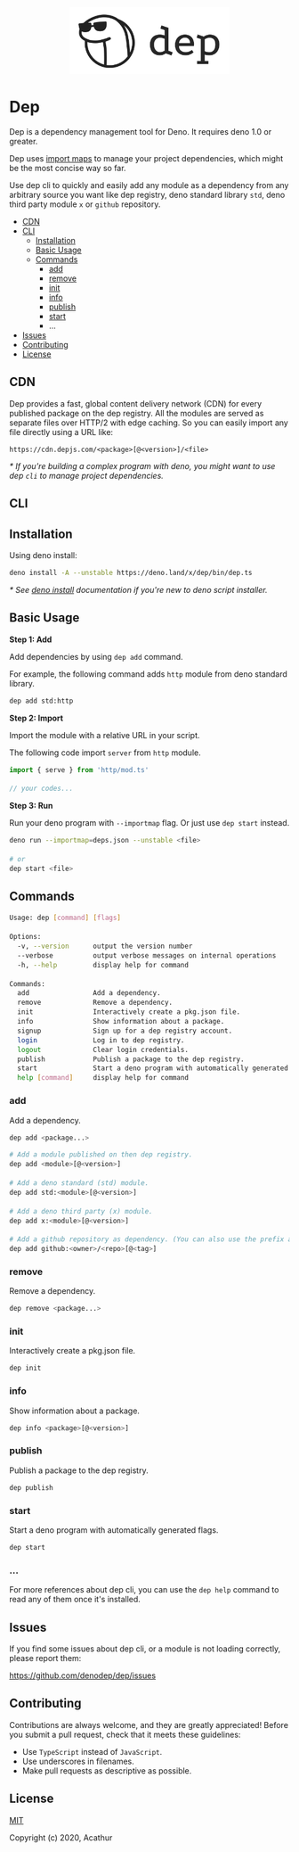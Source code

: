 <p align="center">
  <img src="https://raw.githubusercontent.com/denodep/assets/master/img/logo_text.png" width="288">
</p>

# Dep

Dep is a dependency management tool for Deno. It requires deno 1.0 or greater.

Dep uses [import maps](https://deno.land/manual/linking_to_external_code/import_maps) to manage your project dependencies, which might be the most concise way so far.

Use dep cli to quickly and easily add any module as a dependency from any arbitrary source you want like dep registry, deno standard library `std`, deno third party module `x` or `github` repository.

- [CDN](#cdn)
- [CLI](#cli)
  - [Installation](#installation)
  - [Basic Usage](#basic-usage)
  - [Commands](#commands)
    - [add](#add)
    - [remove](#remove)
    - [init](#init)
    - [info](#info)
    - [publish](#publish)
    - [start](#start)
    - ...
- [Issues](#issues)
- [Contributing](#contributing)
- [License](#license)

## CDN

Dep provides a fast, global content delivery network (CDN) for every published package on the dep registry. All the modules are served as separate files over HTTP/2 with edge caching. So you can easily import any file directly using a URL like:

```
https://cdn.depjs.com/<package>[@<version>]/<file>
```

*\* If you're building a complex program with deno, you might want to use dep `cli` to manage project dependencies.*

## CLI

## Installation

Using deno install:

```sh
deno install -A --unstable https://deno.land/x/dep/bin/dep.ts
```

*\* See [deno install](https://deno.land/manual/tools/script_installer) documentation if you're new to deno script installer.*

## Basic Usage

**Step 1: Add**

Add dependencies by using `dep add` command.

For example, the following command adds `http` module from deno standard library.

```sh
dep add std:http
```

**Step 2: Import**

Import the module with a relative URL in your script.

The following code import `server` from `http` module.

```ts
import { serve } from 'http/mod.ts'

// your codes...
```
**Step 3: Run**

Run your deno program with `--importmap` flag. Or just use `dep start` instead.

```sh
deno run --importmap=deps.json --unstable <file>

# or
dep start <file>
```

## Commands

```sh
Usage: dep [command] [flags]

Options:
  -v, --version      output the version number
  --verbose          output verbose messages on internal operations
  -h, --help         display help for command

Commands:
  add                Add a dependency.
  remove             Remove a dependency.
  init               Interactively create a pkg.json file.
  info               Show information about a package.
  signup             Sign up for a dep registry account.
  login              Log in to dep registry.
  logout             Clear login credentials.
  publish            Publish a package to the dep registry.
  start              Start a deno program with automatically generated flags.
  help [command]     display help for command
```

### add

Add a dependency.

```sh
dep add <package...>
```

```sh
# Add a module published on then dep registry.
dep add <module>[@<version>]

# Add a deno standard (std) module.
dep add std:<module>[@<version>]

# Add a deno third party (x) module.
dep add x:<module>[@<version>]

# Add a github repository as dependency. (You can also use the prefix alias gh:)
dep add github:<owner>/<repo>[@<tag>]
```

### remove

Remove a dependency.

```sh
dep remove <package...>
```

### init

Interactively create a pkg.json file.

```sh
dep init
```

### info

Show information about a package.

```sh
dep info <package>[@<version>]
```

### publish

Publish a package to the dep registry.

```sh
dep publish
```

### start

Start a deno program with automatically generated flags.

```sh
dep start
```

### ...

For more references about dep cli, you can use the `dep help` command to read any of them once it's installed.

## Issues

If you find some issues about dep cli, or a module is not loading correctly, please report them:

<https://github.com/denodep/dep/issues>

## Contributing

Contributions are always welcome, and they are greatly appreciated! Before you submit a pull request, check that it meets these guidelines:

- Use `TypeScript` instead of `JavaScript`.
- Use underscores in filenames.
- Make pull requests as descriptive as possible.

## License

[MIT](https://github.com/denodep/dep/blob/master/LICENSE)

Copyright (c) 2020, Acathur
